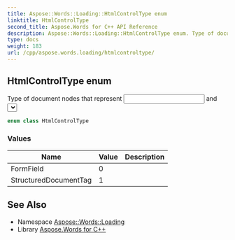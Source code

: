 ```yaml
---
title: Aspose::Words::Loading::HtmlControlType enum
linktitle: HtmlControlType
second_title: Aspose.Words for C++ API Reference
description: Aspose::Words::Loading::HtmlControlType enum. Type of document nodes that represent <input> and <select> elements imported from HTML in C++.
type: docs
weight: 183
url: /cpp/aspose.words.loading/htmlcontroltype/
---
```

## HtmlControlType enum


Type of document nodes that represent <input> and <select> elements imported from HTML.

```cpp
enum class HtmlControlType
```

### Values

| Name | Value | Description |
| --- | --- | --- |
| FormField | 0 |  |
| StructuredDocumentTag | 1 |  |

## See Also

* Namespace [Aspose::Words::Loading](../)
* Library [Aspose.Words for C++](../../)
